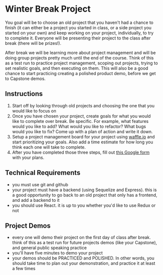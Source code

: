 # Winter Break Project
You goal will be to choose an old project that you haven't had a chance to finish (it can either be a project you started in class, or a side project you started on your own) and keep working on your project, individually, to try to complete it. Everyone will be presenting their project to the class after break (there will be prizes!).

After break we will be learning more about project management and will be doing group projects pretty much until the end of the course. Think of this as a test run to practice project management, scoping out projects, trying to set realistic goals, and then executing on them. This will also be a good chance to start practicing creating a polished product demo, before we get to Capstone demos.

## Instructions
1. Start off by looking through old projects and choosing the one that you would like to focus on
1. Once you have chosen your project, create goals for what you would like to complete over break. Be specific. For example, what features would you like to add? What would you like to refactor? What bugs would you like to fix? Come up with a plan of action and write it down.
1. Setup a project management board for your project using [waffle.io](https://waffle.io/) and start prioritizing your goals. Also add a time estimate for how long you think each one will take to complete.
1. After you have completed those three steps, fill out [this Google form](https://docs.google.com/forms/d/e/1FAIpQLSdSh9DlmwXQSftpliSh8U9HbmfQAqMODnfqRm2uh6Yl22bZ7A/viewform) with your plans.

## Technical Requirements
- you must use git and github
- your project must have a backend (using Sequelize and Express). this is a good opportunity to go back to an old project that only has a frontend, and add a backend to it
- you should use React. it is up to you whether you'd like to use Redux or not

## Project Demos
- every one will demo their project on the first day of class after break. think of this as a test run for future projects demos (like your Capstone), and general public speaking practice
- you'll have five minutes to demo your project
- your demos should be PRACTICED and POLISHED. In other words, you should take time to plan out your demonstration, and practice it at least a few times
